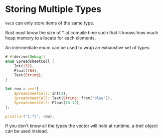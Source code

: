 # Storing Multiple Types

`Vec`s can only store items of the same type.

Rust must know the size of `T` at compile time such that it knows how much heap
memory to allocate for each elements.

An intermediate enum can be used to wrap an exhaustive set of types:

```rust
# #[derive(Debug)]
enum SpreadsheetCell {
    Int(i32),
    Float(f64),
    Text(String),
}

let row = vec![
    SpreadsheetCell::Int(3),
    SpreadsheetCell::Text(String::from("blue")),
    SpreadsheetCell::Float(10.12),
];

println!("{:?}", row);
```

If you don't know all the types the vector will hold at runtime, a _trait
object_ can be used instead.
